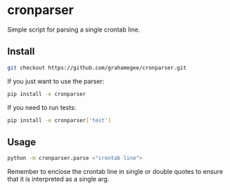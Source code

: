 # cronparser
Simple script for parsing a single crontab line.

## Install

```bash
git checkout https://github.com/grahamegee/cronparser.git
```

If you just want to use the parser:

```bash
pip install -e cronparser
```

If you need to run tests:

```bash
pip install -e cronparser['test']
```

## Usage

```bash
python -m cronparser.parse <"crontab line">
```

Remember to enclose the crontab line in single or double quotes to ensure that it is interpreted as a single arg.
